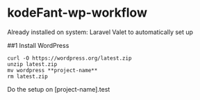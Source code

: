 # kodeFant-wp-workflow

Already installed on system:
Laravel Valet to automatically set up

##1 Install WordPress

```
curl -O https://wordpress.org/latest.zip
unzip latest.zip
mv wordpress **project-name**
rm latest.zip
```

Do the setup on [project-name].test
